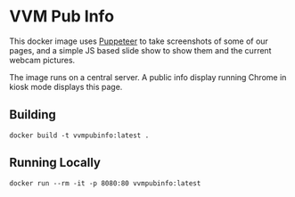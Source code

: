 # VVM Pub Info

This docker image uses [Puppeteer](https://github.com/puppeteer/puppeteer) to take screenshots of some of our pages, and a simple JS based slide show to show them and the current webcam pictures.

The image runs on a central server. A public info display running Chrome in kiosk mode displays this page.

## Building

```
docker build -t vvmpubinfo:latest .
```

## Running Locally

```
docker run --rm -it -p 8080:80 vvmpubinfo:latest
```
